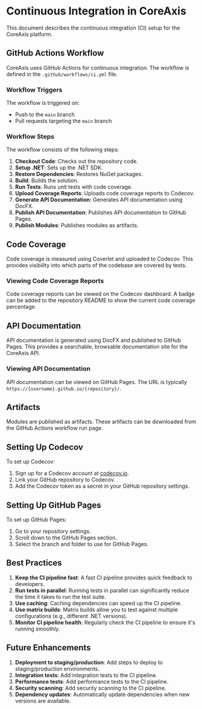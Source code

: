 # Continuous Integration in CoreAxis

This document describes the continuous integration (CI) setup for the CoreAxis platform.

## GitHub Actions Workflow

CoreAxis uses GitHub Actions for continuous integration. The workflow is defined in the `.github/workflows/ci.yml` file.

### Workflow Triggers

The workflow is triggered on:

- Push to the `main` branch
- Pull requests targeting the `main` branch

### Workflow Steps

The workflow consists of the following steps:

1. **Checkout Code**: Checks out the repository code.
2. **Setup .NET**: Sets up the .NET SDK.
3. **Restore Dependencies**: Restores NuGet packages.
4. **Build**: Builds the solution.
5. **Run Tests**: Runs unit tests with code coverage.
6. **Upload Coverage Reports**: Uploads code coverage reports to Codecov.
7. **Generate API Documentation**: Generates API documentation using DocFX.
8. **Publish API Documentation**: Publishes API documentation to GitHub Pages.
9. **Publish Modules**: Publishes modules as artifacts.

## Code Coverage

Code coverage is measured using Coverlet and uploaded to Codecov. This provides visibility into which parts of the codebase are covered by tests.

### Viewing Code Coverage Reports

Code coverage reports can be viewed on the Codecov dashboard. A badge can be added to the repository README to show the current code coverage percentage.

## API Documentation

API documentation is generated using DocFX and published to GitHub Pages. This provides a searchable, browsable documentation site for the CoreAxis API.

### Viewing API Documentation

API documentation can be viewed on GitHub Pages. The URL is typically `https://{username}.github.io/{repository}/`.

## Artifacts

Modules are published as artifacts. These artifacts can be downloaded from the GitHub Actions workflow run page.

## Setting Up Codecov

To set up Codecov:

1. Sign up for a Codecov account at [codecov.io](https://codecov.io/).
2. Link your GitHub repository to Codecov.
3. Add the Codecov token as a secret in your GitHub repository settings.

## Setting Up GitHub Pages

To set up GitHub Pages:

1. Go to your repository settings.
2. Scroll down to the GitHub Pages section.
3. Select the branch and folder to use for GitHub Pages.

## Best Practices

1. **Keep the CI pipeline fast**: A fast CI pipeline provides quick feedback to developers.
2. **Run tests in parallel**: Running tests in parallel can significantly reduce the time it takes to run the test suite.
3. **Use caching**: Caching dependencies can speed up the CI pipeline.
4. **Use matrix builds**: Matrix builds allow you to test against multiple configurations (e.g., different .NET versions).
5. **Monitor CI pipeline health**: Regularly check the CI pipeline to ensure it's running smoothly.

## Future Enhancements

1. **Deployment to staging/production**: Add steps to deploy to staging/production environments.
2. **Integration tests**: Add integration tests to the CI pipeline.
3. **Performance tests**: Add performance tests to the CI pipeline.
4. **Security scanning**: Add security scanning to the CI pipeline.
5. **Dependency updates**: Automatically update dependencies when new versions are available.